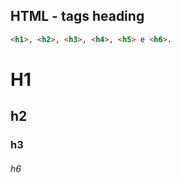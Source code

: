 ##  HTML - tags heading

```html
<h1>, <h2>, <h3>, <h4>, <h5> e <h6>.

```

# H1
## h2
### h3
###### h6
